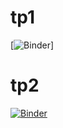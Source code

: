 # tp1
[![Binder](https://mybinder.org/badge_logo.svg)]
# tp2
[![Binder](https://mybinder.org/badge_logo.svg)](https://mybinder.org/v2/gh/rouadhahri/les-tp-/blob/main/TP2%20roua.ipynb/main)

